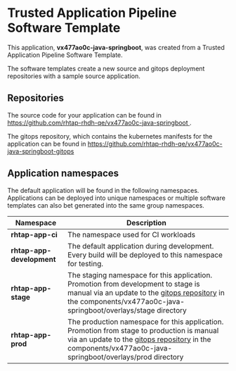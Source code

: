# Trusted Application Pipeline Software Template

This application, **vx477ao0c-java-springboot**, was created from a Trusted Application Pipeline Software Template.

The software templates create a new source and gitops deployment repositories with a sample source application. 

## Repositories

The source code for your application can be found in [https://github.com/rhtap-rhdh-qe/vx477ao0c-java-springboot ](https://github.com/rhtap-rhdh-qe/vx477ao0c-java-springboot ).
 
The gitops repository, which contains the kubernetes manifests for the application can be found in 
[https://github.com/rhtap-rhdh-qe/vx477ao0c-java-springboot-gitops ](https://github.com/rhtap-rhdh-qe/vx477ao0c-java-springboot-gitops ) 

## Application namespaces 

The default application will be found in the following namespaces. Applications can be deployed into unique namespaces or multiple software templates can also bet generated into the same group namespaces.  

|  Namespace   |  Description   |  
| -------- | -------- |
| **rhtap-app-ci** | The namespace used for CI workloads |
| **rhtap-app-development** | The default application during development. Every build will be deployed to this namespace for testing. |
| **rhtap-app-stage** | The staging namespace for this application. Promotion from development to stage is manual via an update to the [gitops repository](https://github.com/rhtap-rhdh-qe/vx477ao0c-java-springboot-gitops ) in the components/vx477ao0c-java-springboot/overlays/stage directory |
| **rhtap-app-prod** | The production namespace for this application. Promotion from stage to production is manual via an update to the [gitops repository](https://github.com/rhtap-rhdh-qe/vx477ao0c-java-springboot-gitops ) in the components/vx477ao0c-java-springboot/overlays/prod directory |